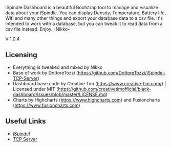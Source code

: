 iSpindle Dashboard is a beautiful Bootstrap tool to manage and visualize data about your iSpindle.
You can display Density, Temperature, Battery life, Wifi and many other things and export your database data to a csv file.
It's intended to work with a database, but you can tweak it to read data from a csv file instead.
Enjoy. -Nikko-

V 1.0.4

## Licensing

- Everything is tweaked and mixed by Nikko
- Base of work by DottoreTozzi (https://github.com/DottoreTozzi/iSpindel-TCP-Server)
- Dashboard base code by Creative Tim (https://www.creative-tim.com/)
  | Licensed under MIT (https://github.com/creativetimofficial/black-dashboard/issues/blob/master/LICENSE.md)
- Charts by Highcharts (https://www.highcharts.com) and Fusioncharts (https://www.fusioncharts.com)


## Useful Links

- [iSpindel](https://github.com/universam1/iSpindel)
- [TCP Server](https://github.com/DottoreTozzi/iSpindel-TCP-Server)


